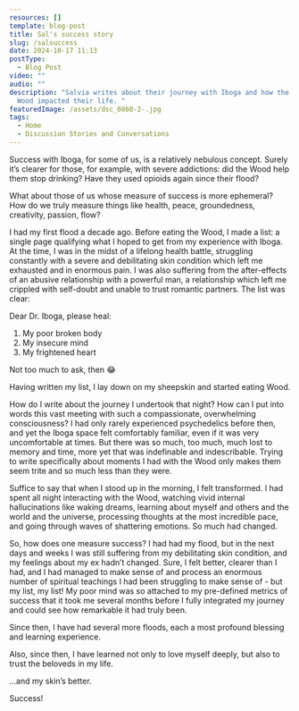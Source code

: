 ```yaml
---
resources: []
template: blog-post
title: Sal's success story
slug: /salsuccess
date: 2024-10-17 11:13
postType:
  - Blog Post
video: ""
audio: ""
description: "Salvia writes about their journey with Iboga and how the sacred
  Wood impacted their life. "
featuredImage: /assets/dsc_0860-2-.jpg
tags:
  - Home
  - Discussion Stories and Conversations
---
```

Success with Iboga, for some of us, is a relatively nebulous concept. Surely it’s clearer for those, for example, with severe addictions: did the Wood help them stop drinking? Have they used opioids again since their flood?



What about those of us whose measure of success is more ephemeral? How do we truly measure things like health, peace, groundedness, creativity, passion, flow?



I had my first flood a decade ago. Before eating the Wood, I made a list: a single page qualifying what I hoped to get from my experience with Iboga. At the time, I was in the midst of a lifelong health battle, struggling constantly with a severe and debilitating skin condition which left me exhausted and in enormous pain. I was also suffering from the after-effects of an abusive relationship with a powerful man, a relationship which left me crippled with self-doubt and unable to trust romantic partners. The list was clear:



Dear Dr. Iboga, please heal:

1. My poor broken body
2. My insecure mind
3. My frightened heart



Not too much to ask, then 😂



Having written my list, I lay down on my sheepskin and started eating Wood.



How do I write about the journey I undertook that night? How can I put into words this vast meeting with such a compassionate, overwhelming consciousness? I had only rarely experienced psychedelics before then, and yet the Iboga space felt comfortably familiar, even if it was very uncomfortable at times. But there was so much, too much, much lost to memory and time, more yet that was indefinable and indescribable. Trying to write specifically about moments I had with the Wood only makes them seem trite and so much less than they were.



Suffice to say that when I stood up in the morning, I felt transformed. I had spent all night interacting with the Wood, watching vivid internal hallucinations like waking dreams, learning about myself and others and the world and the universe, processing thoughts at the most incredible pace, and going through waves of shattering emotions. So much had changed.



So, how does one measure success? I had had my flood, but in the next days and weeks I was still suffering from my debilitating skin condition, and my feelings about my ex hadn’t changed. Sure, I felt better, clearer than I had, and I had managed to make sense of and process an enormous number of spiritual teachings I had been struggling to make sense of - but my list, my list! My poor mind was so attached to my pre-defined metrics of success that it took me several months before I fully integrated my journey and could see how remarkable it had truly been.



Since then, I have had several more floods, each a most profound blessing and learning experience.



Also, since then, I have learned not only to love myself deeply, but also to trust the beloveds in my life.



…and my skin’s better.



Success!
